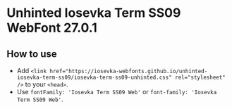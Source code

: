 # Unhinted Iosevka Term SS09 WebFont 27.0.1

## How to use

- Add `<link href="https://iosevka-webfonts.github.io/unhinted-iosevka-term-ss09/iosevka-term-ss09-unhinted.css" rel="stylesheet" />` to your `<head>`.
- Use `fontFamily: 'Iosevka Term SS09 Web'` or `font-family: 'Iosevka Term SS09 Web'`.

